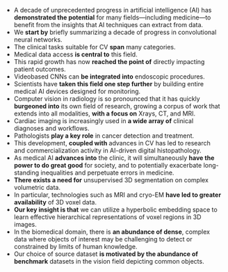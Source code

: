 - A decade of unprecedented progress in artificial intelligence (AI) has **demonstrated the potential** for many fields—including
medicine—to benefit from the insights that AI techniques can extract from data.
- We **start by** briefly summarizing a decade of progress in convolutional neural networks.
-  The clinical tasks suitable for CV **span** many categories.
- Medical data access **is central to** this field.
- This rapid growth has now **reached the point of** directly impacting patient outcomes.
- Videobased CNNs can **be integrated into** endoscopic procedures.
- Scientists have **taken this field one step further** by building entire medical AI devices designed for monitoring.
- Computer vision in radiology is so pronounced that it has quickly **burgeoned into** its own field of research, growing a corpus of work that extends into all modalities, **with a focus on** Xrays, CT, and MRI.
- Cardiac imaging is increasingly used in **a wide array of** clinical diagnoses and workflows.
- Pathologists **play a key role** in cancer detection and treatment.
- This development, **coupled with** advances in CV has led to research and commercialization activity in AI-driven digital histopathology.
- As medical AI **advances into** the clinic, it will simultaneously **have the power to do great good** for society, and to potentially exacerbate long-standing inequalities and perpetuate errors in medicine.
- **There exists a need for** unsupervised 3D segmentation on complex volumetric data.
- In particular, technologies such as MRI and cryo-EM **have led to greater availability** of 3D voxel data.
- **Our key insight is that** we can utilize a hyperbolic embedding space to learn effective hierarchical representations of voxel regions in 3D images. 
- In the biomedical domain, there is **an abundance of dense**, complex data where objects of interest may be challenging to detect or constrained by limits of human knowledge.
- Our choice of source dataset **is motivated by the abundance of benchmark** datasets in the vision field depicting common objects.